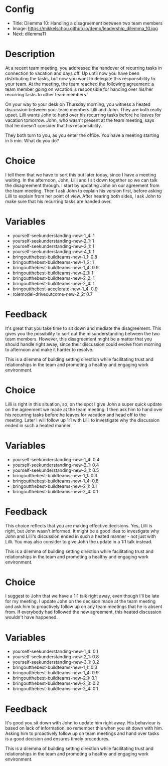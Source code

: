 # Config
 - Title: Dilemma 10: Handling a disagreement between two team members 
 - Image: https://mikkelschou.github.io/demo/leadership_dilemma_10.jpg
 - Next: dilemma11

# Description
At a recent team meeting, you addressed the handover of recurring tasks in connection to vacation and days off. Up until now you have been distributing the tasks, but now you want to delegate this responsibility to your team. At the meeting, the team reached the following agreement: a team member going on vacation is responsible for handing over his/her recurring tasks to other team members. 

On your way to your desk on Thursday morning, you witness a heated discussion between your team members Lilli and John. They are both really upset. Lilli wants John to hand over his recurring tasks before he leaves for vacation tomorrow. John, who wasn't present at the team meeting, says that he doesn't consider that his responsibility. 

They both turn to you, as you enter the office. You have a meeting starting in 5 min. What do you do?  


# Choice
I tell them that we have to sort this out later today, since I have a meeting waiting. 
In the afternoon, John, Lilli and I sit down together so we can talk the disagreement through. I start by updating John on our agreement from the team meeting. Then I ask John to explain his version first, before asking Lilli to explain from her point of view. After hearing both sides, I ask John to make sure that his recurring tasks are handed over. 

# Variables
- yourself-seekunderstanding-new-1_4: 1
- yourself-seekunderstanding-new-2_1: 1
- yourself-seekunderstanding-new-3_1: 1
- yourself-seekunderstanding-new-4_1: 1
- bringoutthebest-buildteams-new-1_1: 0.8
- bringoutthebest-buildteams-new-1_2: 1
- bringoutthebest-buildteams-new-1_4: 0.9
- bringoutthebest-buildteams-new-2_1: 1
- bringoutthebest-buildteams-new-2_2: 1
- bringoutthebest-buildteams-new-2_4: 1
- bringoutthebest-accelerate-new-1_4: 0.9
- rolemodel-driveoutcome-new-2_2: 0.7

# Feedback
It's great that you take time to sit down and mediate the disagreement. This gives you the possibility to sort out the misunderstanding between the two team members. However, this disagreement might be a matter that you should handle right away, since their discussion could evolve from morning to afternoon and make it harder to resolve. 

This is a dilemma of building setting direction while facilitating trust and relationships in the team and promoting a healthy and engaging work environment.



# Choice
Lilli is right in this situation, so, on the spot I give John a super quick update on the agreement we made at the team meeting. I then ask him to hand over his recurring tasks before he leaves for vacation and head off to the meeting. Later I will follow up 1:1 with Lilli to investigate why the discussion ended in such a heated manner.

# Variables
- yourself-seekunderstanding-new-1_4: 0.4
- yourself-seekunderstanding-new-2_1: 0.4
- yourself-seekunderstanding-new-3_1: 0.5
- bringoutthebest-buildteams-new-1_1: 0.3
- bringoutthebest-buildteams-new-1_4: 0.8
- bringoutthebest-buildteams-new-2_1: 0.1
- bringoutthebest-buildteams-new-2_4: 0.1

# Feedback
This choice reflects that you are making effective decisions. Yes, Lilli is right, but John wasn't informed. It might be a good idea to investigate why John and Lilli's discussion ended in such a heated manner - not just with Lilli. You may also consider to give John the update in a 1:1 talk instead.

This is a dilemma of building setting direction while facilitating trust and relationships in the team and promoting a healthy and engaging work environment.  




# Choice
I suggest to John that we have a 1:1 talk right away, even though I'll be late for my meeting. I update John on the decision made at the team meeting and ask him to proactively follow up on any team meetings that he is absent from. If everybody had followed the new agreement, this heated discussion wouldn't have happened. 

# Variables
- yourself-seekunderstanding-new-1_4: 0.1
- yourself-seekunderstanding-new-2_1: 0.8
- yourself-seekunderstanding-new-3_1: 0.2
- bringoutthebest-buildteams-new-1_1: 0.3
- bringoutthebest-buildteams-new-1_4: 0.9
- bringoutthebest-buildteams-new-2_1: 0.1
- bringoutthebest-buildteams-new-2_3: 0.2
- bringoutthebest-buildteams-new-2_4: 0.1


# Feedback
It's good you sit down with John to update him right away. His behaviour is based on lack of information, so remember this when you sit down with him. Asking him to proactively follow up on team meetings and hand over tasks is a good decision and ensures timely procedures. 

This is a dilemma of building setting direction while facilitating trust and relationships in the team and promoting a healthy and engaging work environment. 








